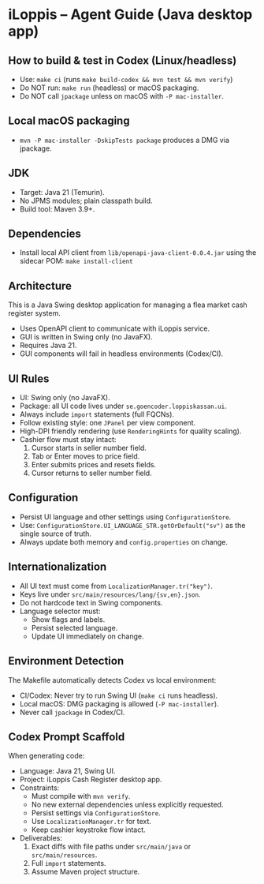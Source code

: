 # iLoppis – Agent Guide (Java desktop app)

## How to build & test in Codex (Linux/headless)
- Use: `make ci` (runs `make build-codex && mvn test && mvn verify`)
- Do NOT run: `make run` (headless) or macOS packaging.
- Do NOT call `jpackage` unless on macOS with `-P mac-installer`.

## Local macOS packaging
- `mvn -P mac-installer -DskipTests package` produces a DMG via jpackage.

## JDK
- Target: Java 21 (Temurin).
- No JPMS modules; plain classpath build.
- Build tool: Maven 3.9+.

## Dependencies
- Install local API client from `lib/openapi-java-client-0.0.4.jar` using the sidecar POM:
  `make install-client`

## Architecture
This is a Java Swing desktop application for managing a flea market cash register system.
- Uses OpenAPI client to communicate with iLoppis service.
- GUI is written in Swing only (no JavaFX).
- Requires Java 21.
- GUI components will fail in headless environments (Codex/CI).

## UI Rules
- UI: Swing only (no JavaFX).
- Package: all UI code lives under `se.goencoder.loppiskassan.ui`.
- Always include `import` statements (full FQCNs).
- Follow existing style: one `JPanel` per view component.
- High-DPI friendly rendering (use `RenderingHints` for quality scaling).
- Cashier flow must stay intact:
  1. Cursor starts in seller number field.
  2. Tab or Enter moves to price field.
  3. Enter submits prices and resets fields.
  4. Cursor returns to seller number field.

## Configuration
- Persist UI language and other settings using `ConfigurationStore`.
- Use: `ConfigurationStore.UI_LANGUAGE_STR.getOrDefault("sv")` as the single source of truth.
- Always update both memory and `config.properties` on change.

## Internationalization
- All UI text must come from `LocalizationManager.tr("key")`.
- Keys live under `src/main/resources/lang/{sv,en}.json`.
- Do not hardcode text in Swing components.
- Language selector must:
  - Show flags and labels.
  - Persist selected language.
  - Update UI immediately on change.

## Environment Detection
The Makefile automatically detects Codex vs local environment:
- CI/Codex: Never try to run Swing UI (`make ci` runs headless).
- Local macOS: DMG packaging is allowed (`-P mac-installer`).
- Never call `jpackage` in Codex/CI.

## Codex Prompt Scaffold
When generating code:
- Language: Java 21, Swing UI.
- Project: iLoppis Cash Register desktop app.
- Constraints:
  - Must compile with `mvn verify`.
  - No new external dependencies unless explicitly requested.
  - Persist settings via `ConfigurationStore`.
  - Use `LocalizationManager.tr` for text.
  - Keep cashier keystroke flow intact.
- Deliverables:
  1. Exact diffs with file paths under `src/main/java` or `src/main/resources`.
  2. Full `import` statements.
  3. Assume Maven project structure.
